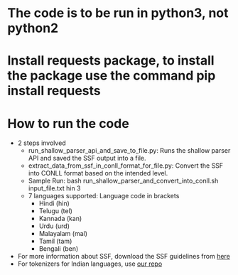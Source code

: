 # The code is to be run in python3, not python2
# Install requests package, to install the package  use the command pip install requests
# How to run the code
- 2 steps involved
  * run_shallow_parser_api_and_save_to_file.py: Runs the shallow parser API and saved the SSF output into a file.
  * extract_data_from_ssf_in_conll_format_for_file.py: Convert the SSF into CONLL format based on the intended level.
  * Sample Run:  bash run_shallow_parser_and_convert_into_conll.sh input_file.txt hin 3
  * 7 languages supported: Language code in brackets
    + Hindi (hin)
    + Telugu (tel)
    + Kannada (kan)
    + Urdu (urd)
    + Malayalam (mal)
    + Tamil (tam)
    + Bengali (ben) 
- For more information about SSF, download the SSF guidelines from [here](https://verbs.colorado.edu/hindiurdu/guidelines_docs/ssf-guide.pdf)
- For tokenizers for Indian languages, use [our repo](https://github.com/Pruthwik/Tokenizer_for_Indian_Languages)
